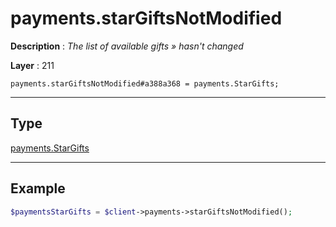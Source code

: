 # payments.starGiftsNotModified

**Description** : *The list of available gifts &raquo; hasn&#039;t changed*

**Layer** : 211

```tl
payments.starGiftsNotModified#a388a368 = payments.StarGifts;
```

---

## Type

[payments.StarGifts](type/payments.StarGifts)

---

## Example

```php
$paymentsStarGifts = $client->payments->starGiftsNotModified();
```